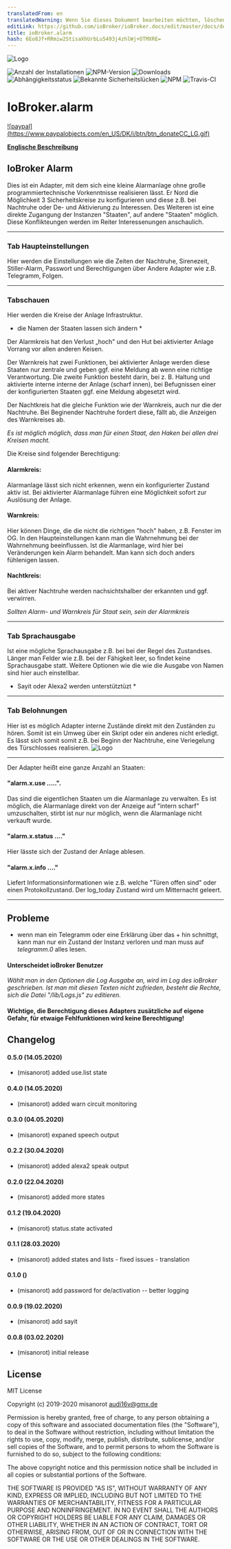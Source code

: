 ```yaml
---
translatedFrom: en
translatedWarning: Wenn Sie dieses Dokument bearbeiten möchten, löschen Sie bitte das Feld "translationsFrom". Andernfalls wird dieses Dokument automatisch erneut übersetzt
editLink: https://github.com/ioBroker/ioBroker.docs/edit/master/docs/de/adapterref/iobroker.alarm/README.md
title: ioBroker.alarm
hash: 6Eo8Jf+RRmiw2StisaXhUrbLu5493j4zhlWj+OTMXRE=
---
```

![Logo](../../../en/adapterref/iobroker.alarm/admin/alarm.png)

![Anzahl der Installationen](http://iobroker.live/badges/alarm-stable.svg)
![NPM-Version](http://img.shields.io/npm/v/iobroker.alarm.svg)
![Downloads](https://img.shields.io/npm/dm/iobroker.alarm.svg)
![Abhängigkeitsstatus](https://img.shields.io/david/misanorot/iobroker.alarm.svg)
![Bekannte Sicherheitslücken](https://snyk.io/test/github/misanorot/ioBroker.alarm/badge.svg)
![NPM](https://nodei.co/npm/iobroker.alarm.png?downloads=true)
![Travis-CI](http://img.shields.io/travis/misanorot/ioBroker.alarm/master.svg)

# IoBroker.alarm
[![paypal] (https://www.paypalobjects.com/en_US/DK/i/btn/btn_donateCC_LG.gif)](https://www.paypal.com/cgi-bin/webscr?cmd=_s-xclick&hosted_button_id=ZYHW84XXF5REJ&source=url)

**[Englische Beschreibung](https://github.com/misanorot/ioBroker.alarm/blob/master/lib/Readme_en.md)**

## IoBroker Alarm
Dies ist ein Adapter, mit dem sich eine kleine Alarmanlage ohne große programmiertechnische Vorkenntnisse realisieren lässt.
Er Nord die Möglichkeit 3 Sicherheitskreise zu konfigurieren und diese z.B. bei Nachtruhe oder De- und Aktivierung zu Interessen. Des Weiteren ist eine direkte Zugangung der Instanzen "Staaten", auf andere "Staaten" möglich. Diese Konflikteungen werden im Reiter Interessenungen anschaulich.

----------------------------------------------------------------------------------------------------------------------

### Tab Haupteinstellungen
Hier werden die Einstellungen wie die Zeiten der Nachtruhe, Sirenezeit, Stiller-Alarm, Passwort und Berechtigungen über Andere Adapter wie z.B. Telegramm, Folgen.

----------------------------------------------------------------------------------------------------------------------

### Tabschauen
Hier werden die Kreise der Anlage Infrastruktur.
* die Namen der Staaten lassen sich ändern *

Der Alarmkreis hat den Verlust „hoch" und den Hut bei aktivierter Anlage Vorrang vor allen anderen Keisen.

Der Warnkreis hat zwei Funktionen, bei aktivierter Anlage werden diese Staaten nur zentrale und geben ggf. eine Meldung ab wenn eine richtige Verantwortung. Die zweite Funktion besteht darin, bei z. B. Haltung und aktivierte interne interne der Anlage (scharf innen), bei Befugnissen einer der konfigurierten Staaten ggf. eine Meldung abgesetzt wird.

Der Nachtkreis hat die gleiche Funktion wie der Warnkreis, auch nur die der Nachtruhe. Bei Beginender Nachtruhe fordert diese, fällt ab, die Anzeigen des Warnkreises ab.

*Es ist möglich möglich, dass man für einen Staat, den Haken bei allen drei Kreisen macht.*

Die Kreise sind folgender Berechtigung:

#### Alarmkreis:
Alarmanlage lässt sich nicht erkennen, wenn ein konfigurierter Zustand aktiv ist. Bei aktivierter Alarmanlage führen eine Möglichkeit sofort zur Auslösung der Anlage.

#### Warnkreis:
Hier können Dinge, die die nicht die richtigen "hoch" haben, z.B. Fenster im OG. In den Haupteinstellungen kann man die Wahrnehmung bei der Wahrnehmung beeinflussen. Ist die Alarmanlage, wird hier bei Veränderungen kein Alarm behandelt.
Man kann sich doch anders fühlenigen lassen.

#### Nachtkreis:
Bei aktiver Nachtruhe werden nachsichtshalber der erkannten und ggf. verwirren.

*Sollten Alarm- und Warnkreis für Staat sein, sein der Alarmkreis*

----------------------------------------------------------------------------------------------------------------------

### Tab Sprachausgabe
Ist eine mögliche Sprachausgabe z.B. bei bei der Regel des Zustandses. Länger man Felder wie z.B. bei der Fähigkeit leer, so findet keine Sprachausgabe statt. Weitere Optionen wie die wie die Ausgabe von Namen sind hier auch einstellbar.
* Sayit oder Alexa2 werden unterstütztüzt *

----------------------------------------------------------------------------------------------------------------------

### Tab Belohnungen
Hier ist es möglich Adapter interne Zustände direkt mit den Zuständen zu hören. Somit ist ein Umweg über ein Skript oder ein anderes nicht erledigt.
Es lässt sich somit somit z.B. bei Beginn der Nachtruhe, eine Veriegelung des Türschlosses realisieren.
![Logo](../../../en/adapterref/iobroker.alarm/admin/img/short.png)

----------------------------------------------------------------------------------------------------------------------

Der Adapter heißt eine ganze Anzahl an Staaten:

#### "alarm.x.use .....".
Das sind die eigentlichen Staaten um die Alarmanlage zu verwalten.
Es ist möglich, die Alarmanlage direkt von der Anzeige auf "intern scharf" umzuschalten, stirbt ist nur nur möglich, wenn die Alarmanlage nicht verkauft wurde.

#### "alarm.x.status ...."
Hier lässte sich der Zustand der Anlage ablesen.

#### "alarm.x.info ...."
Liefert Informationsinformationen wie z.B. welche "Türen offen sind" oder einen Protokollzustand.
Der log_today Zustand wird um Mitternacht geleert.

----------------------------------------------------------------------------------------------------------------------

## Probleme
- wenn man ein Telegramm oder eine Erklärung über das + hin schnittgt, kann man nur ein Zustand der Instanz verloren und man muss auf *telegramm.0* alles lesen.

#### Unterscheidet ioBroker Benutzer
*Wählt man in den Optionen die Log Ausgabe an, wird im Log des ioBroker geschrieben. Ist man mit diesen Texten nicht zufrieden, besteht die Rechte, sich die Datei "/lib/Logs.js" zu editieren.*

#### Wichtige, die Berechtigung dieses Adapters zusätzliche auf eigene Gefahr, für etwaige Fehlfunktionen wird keine Berechtigung!

## Changelog

#### 0.5.0 (14.05.2020)
* (misanorot) added use.list state

#### 0.4.0 (14.05.2020)
* (misanorot) added warn circuit monitoring

#### 0.3.0 (04.05.2020)
* (misanorot) expaned speech output

#### 0.2.2 (30.04.2020)
* (misanorot) added alexa2 speak output

#### 0.2.0 (22.04.2020)
* (misanorot) added more states

#### 0.1.2 (19.04.2020)
* (misanorot) status.state  activated

#### 0.1.1 (28.03.2020)
* (misanorot) added states and lists - fixed issues - translation

#### 0.1.0 ()
* (misanorot) add password for de/activation -- better logging

#### 0.0.9 (19.02.2020)
* (misanorot) add sayit

#### 0.0.8 (03.02.2020)
* (misanorot) initial release

## License
MIT License

Copyright (c) 2019-2020 misanorot <audi16v@gmx.de>

Permission is hereby granted, free of charge, to any person obtaining a copy
of this software and associated documentation files (the "Software"), to deal
in the Software without restriction, including without limitation the rights
to use, copy, modify, merge, publish, distribute, sublicense, and/or sell
copies of the Software, and to permit persons to whom the Software is
furnished to do so, subject to the following conditions:

The above copyright notice and this permission notice shall be included in all
copies or substantial portions of the Software.

THE SOFTWARE IS PROVIDED "AS IS", WITHOUT WARRANTY OF ANY KIND, EXPRESS OR
IMPLIED, INCLUDING BUT NOT LIMITED TO THE WARRANTIES OF MERCHANTABILITY,
FITNESS FOR A PARTICULAR PURPOSE AND NONINFRINGEMENT. IN NO EVENT SHALL THE
AUTHORS OR COPYRIGHT HOLDERS BE LIABLE FOR ANY CLAIM, DAMAGES OR OTHER
LIABILITY, WHETHER IN AN ACTION OF CONTRACT, TORT OR OTHERWISE, ARISING FROM,
OUT OF OR IN CONNECTION WITH THE SOFTWARE OR THE USE OR OTHER DEALINGS IN THE
SOFTWARE.